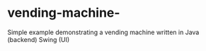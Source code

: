 # vending-machine-
Simple example demonstrating a vending machine written in Java (backend) Swing (UI)
